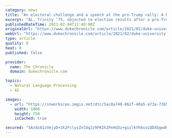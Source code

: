 ```yaml
---
category: news
title: "An electoral challenge and a speech at the pro-Trump rally: A Duke alum's role in the events of Jan. 6"
excerpt: "AL, Trinity ’75, objected to election results after a pro-Trump mob—to which he had earlier given a rallying speech—stormed the Capitol."
publishedDateTime: 2021-02-04T11:40:00Z
originalUrl: "https://www.dukechronicle.com/article/2021/02/duke-university-mo-brooks-election-2020-challenge-capitol-riots-censure"
webUrl: "https://www.dukechronicle.com/article/2021/02/duke-university-mo-brooks-election-2020-challenge-capitol-riots-censure"
type: article
quality: 8
heat: 8
published: false

provider:
  name: The Chronicle
  domain: dukechronicle.com

topics:
  - Natural Language Processing
  - AI

images:
  - url: "https://snworksceo.imgix.net/dtc/5ac8a740-862f-40a5-a73a-73b5a1e43213.sized-1000x1000.jpg?w=1000&ar=16%3B9&fit=crop&crop=faces&facepad=3&auto=format"
    width: 1000
    height: 750
    isCached: true

secured: "5AzdzA1zVmjyD+2k2FclyzZnlOqJz9FKIh2PeHd3z+gizlkYh6ssLQDXbgwdHPFaWzBSaBeq1SWKloeybSMZ4r3huBU7gfvkbEY+GNVCY1J0kJt8HVU85xsUV8E9bwfHQhVLtSz1R86/vzIPVIeVnBJnJ6DHZJyAX0GpDQfbHYasHvMbrtowIFhffssW3/4n7XTil20qrZf9YWKfxVVmLY8k654iFR6PPyMtojVUoa49ImkY2FDnrAE9OB2qdk4mt0mrx3RAmFv9Y/OTrg8OupIXaVgGWlJXc+0YHI9sfFxauQ/qi3bOb26NJpz61ukKBsSOhVPEq2HQS6Zzz+gqZx0r/OT0wufyjDN5udGiDg4=;OvCkh9Q5yaE78sN7z39wYQ=="
---
```


